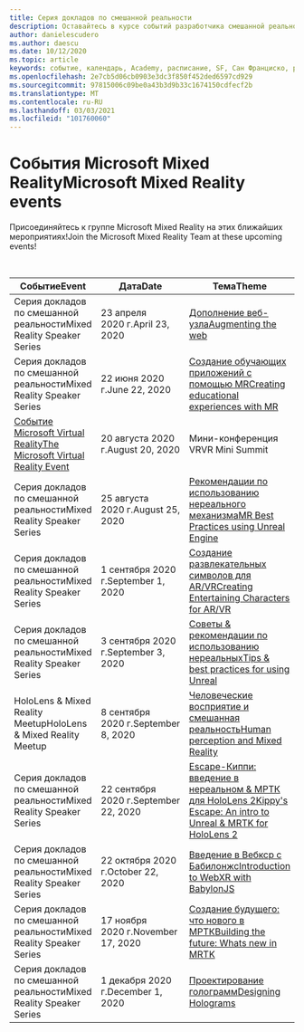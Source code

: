 ```yaml
---
title: Серия докладов по смешанной реальности
description: Оставайтесь в курсе событий разработчика смешанной реальности в реактора в Сан Франциско.
author: danielescudero
ms.author: daescu
ms.date: 10/12/2020
ms.topic: article
keywords: событие, календарь, Academy, расписание, SF, Сан Франциско, реактора
ms.openlocfilehash: 2e7cb5d06cb0903e3dc3f850f452ded6597cd929
ms.sourcegitcommit: 97815006c09be0a43b3d9b33c1674150cdfecf2b
ms.translationtype: MT
ms.contentlocale: ru-RU
ms.lasthandoff: 03/03/2021
ms.locfileid: "101760060"
---
```

# <a name="microsoft-mixed-reality-events"></a><span data-ttu-id="18298-104">События Microsoft Mixed Reality</span><span class="sxs-lookup"><span data-stu-id="18298-104">Microsoft Mixed Reality events</span></span>

<span data-ttu-id="18298-105">Присоединяйтесь к группе Microsoft Mixed Reality на этих ближайших мероприятиях!</span><span class="sxs-lookup"><span data-stu-id="18298-105">Join the Microsoft Mixed Reality Team at these upcoming events!</span></span>

<br>

|<span data-ttu-id="18298-106">Событие</span><span class="sxs-lookup"><span data-stu-id="18298-106">Event</span></span>|<span data-ttu-id="18298-107">Дата</span><span class="sxs-lookup"><span data-stu-id="18298-107">Date</span></span>|<span data-ttu-id="18298-108">Тема</span><span class="sxs-lookup"><span data-stu-id="18298-108">Theme</span></span>|
|-------------|-------------|-----|
| <span data-ttu-id="18298-109">Серия докладов по смешанной реальности</span><span class="sxs-lookup"><span data-stu-id="18298-109">Mixed Reality Speaker Series</span></span>|<span data-ttu-id="18298-110">23 апреля 2020 г.</span><span class="sxs-lookup"><span data-stu-id="18298-110">April 23, 2020</span></span>|[<span data-ttu-id="18298-111">Дополнение веб-узла</span><span class="sxs-lookup"><span data-stu-id="18298-111">Augmenting the web</span></span>](https://channel9.msdn.com/Shows/Docs-Mixed-Reality/Augmenting-WebXR-Standards)|
| <span data-ttu-id="18298-112">Серия докладов по смешанной реальности</span><span class="sxs-lookup"><span data-stu-id="18298-112">Mixed Reality Speaker Series</span></span>|<span data-ttu-id="18298-113">22 июня 2020 г.</span><span class="sxs-lookup"><span data-stu-id="18298-113">June 22, 2020</span></span>|[<span data-ttu-id="18298-114">Создание обучающих приложений с помощью MR</span><span class="sxs-lookup"><span data-stu-id="18298-114">Creating educational experiences with MR</span></span>](https://channel9.msdn.com/Shows/Docs-Mixed-Reality/Educational-Experiences-in-MR)|
| [<span data-ttu-id="18298-115">Событие Microsoft Virtual Reality</span><span class="sxs-lookup"><span data-stu-id="18298-115">The Microsoft Virtual Reality Event</span></span>](https://www.meetup.com/hololens-mr/events/272364822/)|<span data-ttu-id="18298-116">20 августа 2020 г.</span><span class="sxs-lookup"><span data-stu-id="18298-116">August 20, 2020</span></span>|<span data-ttu-id="18298-117">Мини-конференция VR</span><span class="sxs-lookup"><span data-stu-id="18298-117">VR Mini Summit</span></span>|
| <span data-ttu-id="18298-118">Серия докладов по смешанной реальности</span><span class="sxs-lookup"><span data-stu-id="18298-118">Mixed Reality Speaker Series</span></span>|<span data-ttu-id="18298-119">25 августа 2020 г.</span><span class="sxs-lookup"><span data-stu-id="18298-119">August 25, 2020</span></span>|[<span data-ttu-id="18298-120">Рекомендации по использованию нереального механизма</span><span class="sxs-lookup"><span data-stu-id="18298-120">MR Best Practices using Unreal Engine</span></span>](https://channel9.msdn.com/Shows/Docs-Mixed-Reality/Tips-and-Best-Practices-for-using-UE4-in-MR)|
| <span data-ttu-id="18298-121">Серия докладов по смешанной реальности</span><span class="sxs-lookup"><span data-stu-id="18298-121">Mixed Reality Speaker Series</span></span>|<span data-ttu-id="18298-122">1 сентября 2020 г.</span><span class="sxs-lookup"><span data-stu-id="18298-122">September 1, 2020</span></span>|[<span data-ttu-id="18298-123">Создание развлекательных символов для AR/VR</span><span class="sxs-lookup"><span data-stu-id="18298-123">Creating Entertaining Characters for AR/VR</span></span>](https://channel9.msdn.com/Shows/Docs-Mixed-Reality/Creating-Entertaining-Characters-for-Mixed-Reality)|
| <span data-ttu-id="18298-124">Серия докладов по смешанной реальности</span><span class="sxs-lookup"><span data-stu-id="18298-124">Mixed Reality Speaker Series</span></span>|<span data-ttu-id="18298-125">3 сентября 2020 г.</span><span class="sxs-lookup"><span data-stu-id="18298-125">September 3, 2020</span></span>|[<span data-ttu-id="18298-126">Советы & рекомендации по использованию нереальных</span><span class="sxs-lookup"><span data-stu-id="18298-126">Tips & best practices for using Unreal</span></span>](https://channel9.msdn.com/Shows/Docs-Mixed-Reality/Tips-and-Best-Practices-for-using-UE4-in-MR)|
| <span data-ttu-id="18298-127">HoloLens & Mixed Reality Meetup</span><span class="sxs-lookup"><span data-stu-id="18298-127">HoloLens & Mixed Reality Meetup</span></span>|<span data-ttu-id="18298-128">8 сентября 2020 г.</span><span class="sxs-lookup"><span data-stu-id="18298-128">September 8, 2020</span></span>|[<span data-ttu-id="18298-129">Человеческие восприятие и смешанная реальность</span><span class="sxs-lookup"><span data-stu-id="18298-129">Human perception and Mixed Reality</span></span>](https://channel9.msdn.com/Shows/Docs-Mixed-Reality/Human-Perception-and-Mixed-Reality)|
| <span data-ttu-id="18298-130">Серия докладов по смешанной реальности</span><span class="sxs-lookup"><span data-stu-id="18298-130">Mixed Reality Speaker Series</span></span>|<span data-ttu-id="18298-131">22 сентября 2020 г.</span><span class="sxs-lookup"><span data-stu-id="18298-131">September 22, 2020</span></span>|[<span data-ttu-id="18298-132">Escape-Киппи: введение в нереальном & МРТК для HoloLens 2</span><span class="sxs-lookup"><span data-stu-id="18298-132">Kippy's Escape: An intro to Unreal & MRTK for HoloLens 2</span></span>](../develop/unreal/unreal-kippys-escape.md)|
| <span data-ttu-id="18298-133">Серия докладов по смешанной реальности</span><span class="sxs-lookup"><span data-stu-id="18298-133">Mixed Reality Speaker Series</span></span>|<span data-ttu-id="18298-134">22 октября 2020 г.</span><span class="sxs-lookup"><span data-stu-id="18298-134">October 22, 2020</span></span>|[<span data-ttu-id="18298-135">Введение в Вебкср с Бабилонжс</span><span class="sxs-lookup"><span data-stu-id="18298-135">Introduction to WebXR with BabylonJS</span></span>](https://channel9.msdn.com/Shows/Docs-Mixed-Reality/Adding-Augmented-Reality-to-your-Typescript-Project)|
| <span data-ttu-id="18298-136">Серия докладов по смешанной реальности</span><span class="sxs-lookup"><span data-stu-id="18298-136">Mixed Reality Speaker Series</span></span>|<span data-ttu-id="18298-137">17 ноября 2020 г.</span><span class="sxs-lookup"><span data-stu-id="18298-137">November 17, 2020</span></span>|[<span data-ttu-id="18298-138">Создание будущего: что нового в МРТК</span><span class="sxs-lookup"><span data-stu-id="18298-138">Building the future: Whats new in MRTK</span></span>](https://channel9.msdn.com/Shows/Docs-Mixed-Reality/Building-the-Future-Whats-New-in-the-Mixed-Reality-Toolkit)|
| <span data-ttu-id="18298-139">Серия докладов по смешанной реальности</span><span class="sxs-lookup"><span data-stu-id="18298-139">Mixed Reality Speaker Series</span></span>|<span data-ttu-id="18298-140">1 декабря 2020 г.</span><span class="sxs-lookup"><span data-stu-id="18298-140">December 1, 2020</span></span>|[<span data-ttu-id="18298-141">Проектирование голограмм</span><span class="sxs-lookup"><span data-stu-id="18298-141">Designing Holograms</span></span>](https://channel9.msdn.com/Shows/Docs-Mixed-Reality/Making-of-Designing-Holograms)|
